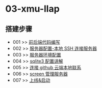 # 03-xmu-llap


## 搭建步骤

- 001 >> [前后端代码编写](https://github.com/fangqing408/03-xmu-llap/blob/master/recognition/001.md)
- 002 >> [服务器配置-本地 SSH 连接服务器](https://github.com/fangqing408/03-xmu-llap/blob/master/recognition/002.md)
- 003 >> [服务器环境配置](https://github.com/fangqing408/03-xmu-llap/blob/master/recognition/003.md)
- 004 >> [sqlite3 配置讲解](https://github.com/fangqing408/03-xmu-llap/blob/master/recognition/004.md)
- 005 >> [连接 github 云端本地联系](https://github.com/fangqing408/03-xmu-llap/blob/master/recognition/005.md)
- 006 >> [screen 管理服务器](https://github.com/fangqing408/03-xmu-llap/blob/master/recognition/006.md)
- 007 >> [上线&启动](https://github.com/fangqing408/03-xmu-llap/blob/master/recognition/007.md)

